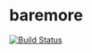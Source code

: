 # baremore
[![Build Status](https://travis-ci.org/globalbioticinteractions/baremore.svg?branch=master)](https://travis-ci.org/globalbioticinteractions/baremore)
